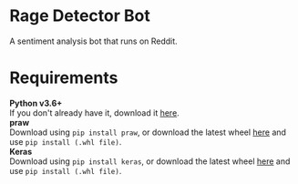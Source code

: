 # Rage Detector Bot
A sentiment analysis bot that runs on Reddit.

# Requirements
**Python v3.6+**  
If you don't already have it, download it [here](https://www.python.org/downloads/).  
**praw**  
Download using `pip install praw`, or download the latest wheel [here](https://pypi.org/project/praw/#files) and use `pip install (.whl file)`.  
**Keras**  
Download using `pip install keras`, or download the latest wheel [here](https://pypi.org/project/keras/#files) and use `pip install (.whl file)`.